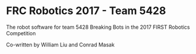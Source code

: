 # FRC Robotics 2017 - Team 5428

The robot software for team 5428 Breaking Bots in the 2017 FIRST Robotics Competition

Co-written by William Liu and Conrad Masak
